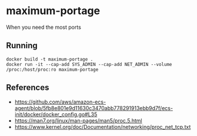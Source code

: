# maximum-portage
When you need the most ports

## Running

```
docker build -t maximum-portage .
docker run -it --cap-add SYS_ADMIN --cap-add NET_ADMIN --volume /proc:/host/proc:ro maximum-portage
```

## References

- https://github.com/aws/amazon-ecs-agent/blob/5fb8e801e9d11630c3470abb778291913ebb9d7f/ecs-init/docker/docker_config.go#L35
- https://man7.org/linux/man-pages/man5/proc.5.html
- https://www.kernel.org/doc/Documentation/networking/proc_net_tcp.txt